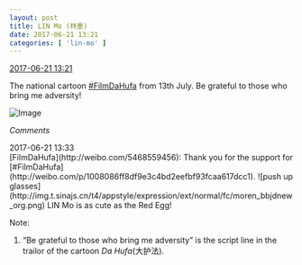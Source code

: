 ```yaml
---
layout: post
title: LIN Mo (林墨)
date: 2017-06-21 13:21
categories: [ 'lin-mo' ]
---
```


<div class="weibo-info">
  <a href="http://weibo.com/6108312042/F8Q3CBkpE">2017-06-21 13:21</a>
</div>

The national cartoon [#FilmDaHufa](http://weibo.com/p/1008086ff8df9e3c4bd2eefbf93fcaa617dcc1) from 13th July. Be grateful to those who bring me adversity!

<!-- more -->

![Image](https://wx2.sinaimg.cn/mw690/006FnQZYly1fgsr4oq6t9j30qo0qoq63.jpg)

*Comments*

<div class="weibo-info">2017-06-21 13:33</div>
[FilmDaHufa](http://weibo.com/5468559456): Thank you for the support for [#FilmDaHufa](http://weibo.com/p/1008086ff8df9e3c4bd2eefbf93fcaa617dcc1). ![push up glasses](http://img.t.sinajs.cn/t4/appstyle/expression/ext/normal/fc/moren_bbjdnew_org.png) LIN Mo is as cute as the Red Egg!

Note:
1. “Be grateful to those who bring me adversity” is the script line in the trailor of the cartoon *Da Hufa*(大护法).
